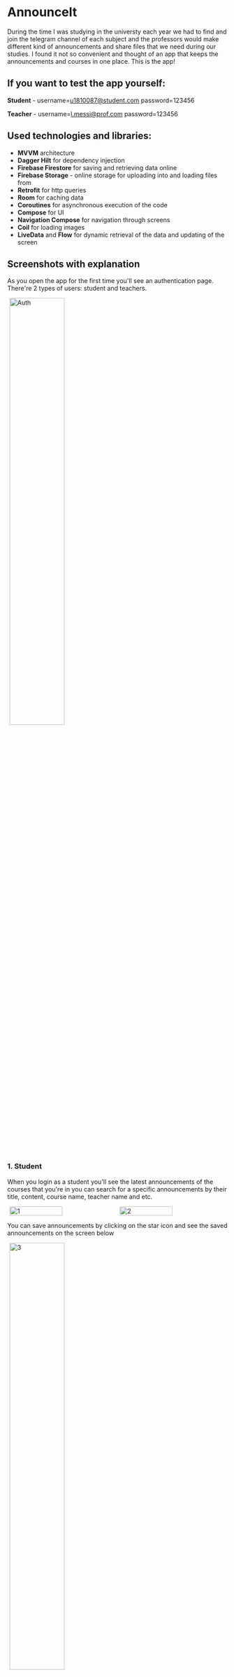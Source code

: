 # AnnounceIt

During the time I was studying in the universty each year we had to find and join the telegram channel of each subject and the professors would make different kind of announcements and share files that we need during our studies. I found it not so convenient and thought of an app that keeps the announcements and courses in one place. This is the app!

## If you want to test the app yourself:
**Student** - username=u1810087@student.com password=123456 

**Teacher** - username=l.messi@prof.com password=123456

## Used technologies and libraries:
* **MVVM** architecture
* **Dagger Hilt** for dependency injection
* **Firebase Firestore** for saving and retrieving data online
* **Firebase Storage** - online storage for uploading into and loading files from
* **Retrofit** for http queries
* **Room** for caching data
* **Coroutines** for asynchronous execution of the code
* **Compose** for UI
* **Navigation Compose** for navigation through screens
* **Coil** for loading images
* **LiveData** and **Flow** for dynamic retrieval of the data and updating of the screen

## Screenshots with explanation
As you open the app for the first time you'll see an authentication page. There're 2 types of users: student and teachers.

<img src="images/auth.png" alt="Auth" style="width: 50%; margin: 0 1%;" />

 ### 1. Student
When you login as a student you'll see the latest announcements of the courses that you're in you can search for a specific announcements by their title, content, course name, teacher name and etc.

<div style="display: flex; justify-content: center;">
    <img src="images/1.png" alt="1" style="width: 50%; margin: 0 1%;" />
    <img src="images/2.png" alt="2" style="width: 50%; margin: 0 1%;" />
</div>

You can save announcements by clicking on the star icon and see the saved announcements on the screen below

<img src="images/3.png" alt="3" style="width: 50%; margin: 0 1%;" />

The third screen shows the courses that the student was enrolled in

<img src="images/4.png" alt="4" style="width: 50%; margin: 0 1%;" />

In the details screen you see the full details of the announcements and attached files below

<img src="images/5.png" alt="5" style="width: 50%; margin: 0 1%;" />

As you click on one of the attachments the file will be downloaded and notification will pop up

<img src="images/6.png" alt="6" style="width: 50%; margin: 0 1%;" />
